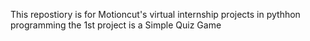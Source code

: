 This repostiory is for Motioncut's virtual internship projects in pythhon programming
the 1st project is a Simple Quiz Game
